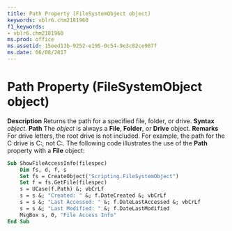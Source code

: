 ```yaml
---
title: Path Property (FileSystemObject object)
keywords: vblr6.chm2181960
f1_keywords:
- vblr6.chm2181960
ms.prod: office
ms.assetid: 15eed13b-9252-e195-0c54-9e3c82ce987f
ms.date: 06/08/2017
---
```



# Path Property (FileSystemObject object)



 **Description**
Returns the path for a specified file, folder, or drive.
 **Syntax**
 _object_. **Path**
The  _object_ is always a **File**, **Folder**, or **Drive** object.
 **Remarks**
For drive letters, the root drive is not included. For example, the path for the C drive is C:, not C:\.
The following code illustrates the use of the  **Path** property with a **File** object:



```vb
Sub ShowFileAccessInfo(filespec)
    Dim fs, d, f, s
    Set fs = CreateObject("Scripting.FileSystemObject")
    Set f = fs.GetFile(filespec)
    s = UCase(f.Path) &; vbCrLf
    s = s &; "Created: " &; f.DateCreated &; vbCrLf
    s = s &; "Last Accessed: " &; f.DateLastAccessed &; vbCrLf
    s = s &; "Last Modified: " &; f.DateLastModified  
    MsgBox s, 0, "File Access Info"
End Sub
```


